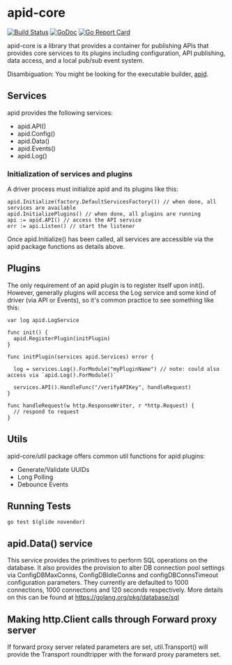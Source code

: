 # apid-core

[![Build Status](https://travis-ci.org/apid/apid-core.svg)](https://travis-ci.org/apid/apid-core) [![GoDoc](https://godoc.org/github.com/apid/apid-core?status.svg)](https://godoc.org/github.com/apid/apid-core) [![Go Report Card](https://goreportcard.com/badge/github.com/apid/apid-core)](https://goreportcard.com/report/github.com/apid/apid-core)

apid-core is a library that provides a container for publishing APIs that provides core services to its plugins 
including configuration, API publishing, data access, and a local pub/sub event system.

Disambiguation: You might be looking for the executable builder, [apid](https://github.com/apid/apid).  

## Services

apid provides the following services:

* apid.API()
* apid.Config()
* apid.Data()
* apid.Events()
* apid.Log()
 
### Initialization of services and plugins

A driver process must initialize apid and its plugins like this:

    apid.Initialize(factory.DefaultServicesFactory()) // when done, all services are available
    apid.InitializePlugins() // when done, all plugins are running
    api := apid.API() // access the API service
    err := api.Listen() // start the listener


Once apid.Initialize() has been called, all services are accessible via the apid package functions as details above. 

## Plugins

The only requirement of an apid plugin is to register itself upon init(). However, generally plugins will access
the Log service and some kind of driver (via API or Events), so it's common practice to see something like this:
 
    var log apid.LogService
     
    func init() {
      apid.RegisterPlugin(initPlugin)
    }
    
    func initPlugin(services apid.Services) error {
    
      log = services.Log().ForModule("myPluginName") // note: could also access via `apid.Log().ForModule()`
      
      services.API().HandleFunc("/verifyAPIKey", handleRequest)
    }
    
    func handleRequest(w http.ResponseWriter, r *http.Request) {
      // respond to request
    }

## Utils
apid-core/util package offers common util functions for apid plugins:

* Generate/Validate UUIDs
* Long Polling
* Debounce Events


## Running Tests

    go test $(glide novendor)

## apid.Data() service
This service provides the primitives to perform SQL operations on the database. It also provides the
provision to alter DB connection pool settings via ConfigDBMaxConns, ConfigDBIdleConns and configDBConnsTimeout configuration parameters. They currently are defaulted to 1000 connections, 1000 connections and 120 seconds respectively.
More details on this can be found at https://golang.org/pkg/database/sql


## Making http.Client calls through Forward proxy server
If forward proxy server related parameters are set, util.Transport() will provide the Transport roundtripper with the forward proxy parameters set.

